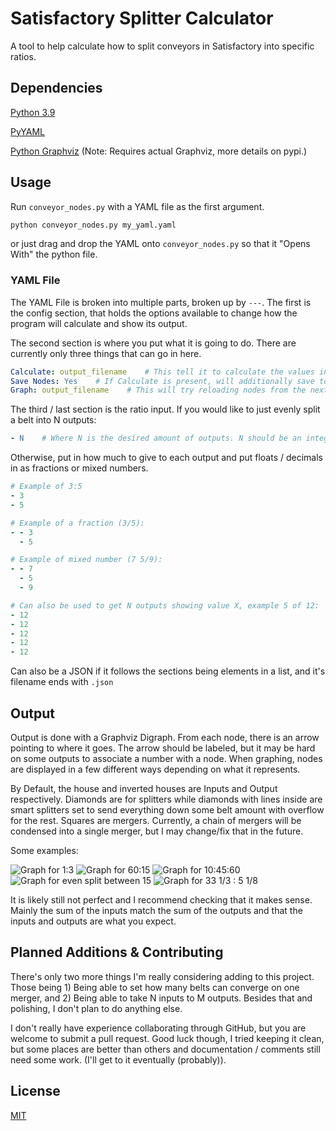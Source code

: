 # Satisfactory Splitter Calculator

A tool to help calculate how to split conveyors in Satisfactory into specific ratios.

## Dependencies
[Python 3.9](https://python.org)

[PyYAML](https://pypi.org/project/PyYAML/)

[Python Graphviz](https://pypi.org/project/PyYAML/) (Note: Requires actual Graphviz, more details on pypi.)

## Usage

Run `conveyor_nodes.py` with a YAML file as the first argument.
```bash
python conveyor_nodes.py my_yaml.yaml
```
or just drag and drop the YAML onto `conveyor_nodes.py` so that it "Opens With" the python file.

### YAML File
The YAML File is broken into multiple parts, broken up by `---`. The first is the config section, that holds the options available to change how the program will calculate and show its output.

The second section is where you put what it is going to do. There are currently only three things that can go in here.
```yaml
Calculate: output_filename    # This tell it to calculate the values in the next section and output to output_filename.
Save Nodes: Yes    # If Calculate is present, will additionally save to output_filename.yaml all the nodes used for the output.
Graph: output_filename    # This will try reloading nodes from the next section. Automatically set in file created by Save Nodes.
```

The third / last section is the ratio input. If you would like to just evenly split a belt into N outputs:
```yaml
- N    # Where N is the desired amount of outputs. N should be an integer or it will fail.
```
Otherwise, put in how much to give to each output and put floats / decimals in as fractions or mixed numbers.
```yaml
# Example of 3:5
- 3
- 5

# Example of a fraction (3/5):
- - 3
  - 5

# Example of mixed number (7 5/9):
- - 7
  - 5
  - 9

# Can also be used to get N outputs showing value X, example 5 of 12:
- 12
- 12
- 12
- 12
- 12
```

Can also be a JSON if it follows the sections being elements in a list, and it's filename ends with `.json`

## Output
Output is done with a Graphviz Digraph. From each node, there is an arrow pointing to where it goes. The arrow should be labeled, but it may be hard on some outputs to associate a number with a node.
When graphing, nodes are displayed in a few different ways depending on what it represents.

By Default, the house and inverted houses are Inputs and Output respectively.
Diamonds are for splitters while diamonds with lines inside are smart splitters set to send everything down some belt amount with overflow for the rest.
Squares are mergers. Currently, a chain of mergers will be condensed into a single merger, but I may change/fix that in the future.

Some examples:

![Graph for 1:3](examples/1to3.gv.png)
![Graph for 60:15](examples/60to15.gv.png)
![Graph for 10:45:60](examples/10to45to60.gv.png)
![Graph for even split between 15](examples/even15.gv.png)
![Graph for 33 1/3 : 5 1/8](examples/33.3333to5.125.gv.png)

It is likely still not perfect and I recommend checking that it makes sense. Mainly the sum of the inputs match the sum of the outputs and that the inputs and outputs are what you expect.

## Planned Additions & Contributing
There's only two more things I'm really considering adding to this project. Those being 1) Being able to set how many belts can converge on one merger, and 2) Being able to take N inputs to M outputs.
Besides that and polishing, I don't plan to do anything else.

I don't really have experience collaborating through GitHub, but you are welcome to submit a pull request. Good luck though, I tried keeping it clean, but some places are better than others and documentation / comments still need some work. (I'll get to it eventually (probably)).

## License
[MIT](https://choosealicense.com/licenses/mit/)
